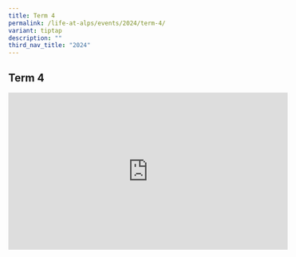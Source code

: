 ```yaml
---
title: Term 4
permalink: /life-at-alps/events/2024/term-4/
variant: tiptap
description: ""
third_nav_title: "2024"
---
```

<h2>Term 4</h2>
<div class="iframe-wrapper">
<iframe height="315" width="560" allowfullscreen="true" frameborder="0" src="https://www.youtube.com/embed/9YtNRsL8Bt0?si=UBVNL6AkX8Qa0-i8"></iframe>
</div>
<p></p>